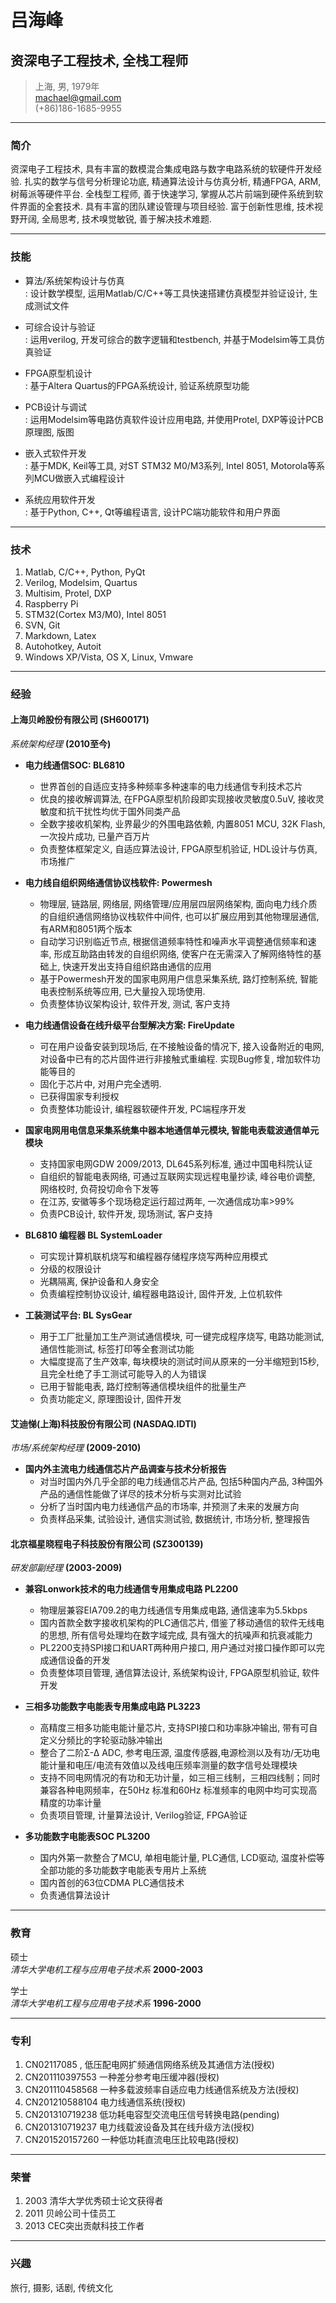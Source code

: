 # 吕海峰
## 资深电子工程技术, 全栈工程师

> 上海, 男, 1979年  
> [machael@gmail.com](machael@gmail.com)   
> (+86)186-1685-9955

------

### 简介

资深电子工程技术, 具有丰富的数模混合集成电路与数字电路系统的软硬件开发经验. 扎实的数学与信号分析理论功底, 精通算法设计与仿真分析, 精通FPGA, ARM, 树莓派等硬件平台. 全栈型工程师, 善于快速学习, 掌握从芯片前端到硬件系统到软件界面的全套技术. 具有丰富的团队建设管理与项目经验. 富于创新性思维, 技术视野开阔,  全局思考, 技术嗅觉敏锐, 善于解决技术难题.

------

### 技能

* 算法/系统架构设计与仿真  
  : 设计数学模型, 运用Matlab/C/C++等工具快速搭建仿真模型并验证设计, 生成测试文件

* 可综合设计与验证  
  : 运用verilog, 开发可综合的数字逻辑和testbench, 并基于Modelsim等工具仿真验证

* FPGA原型机设计  
  : 基于Altera Quartus的FPGA系统设计, 验证系统原型功能
  
* PCB设计与调试  
  : 运用Modelsim等电路仿真软件设计应用电路, 并使用Protel, DXP等设计PCB原理图, 版图

* 嵌入式软件开发  
  : 基于MDK, Keil等工具, 对ST STM32 M0/M3系列, Intel 8051, Motorola等系列MCU做嵌入式编程设计

* 系统应用软件开发  
  : 基于Python, C++, Qt等编程语言, 设计PC端功能软件和用户界面

-------

### 技术

1. Matlab, C/C++, Python, PyQt
1. Verilog, Modelsim, Quartus
1. Multisim, Protel, DXP
1. Raspberry Pi
1. STM32(Cortex M3/M0), Intel 8051
1. SVN, Git
1. Markdown, Latex
1. Autohotkey, Autoit
1. Windows XP/Vista, OS X, Linux, Vmware

------

### 经验

#### 上海贝岭股份有限公司 (SH600171)
  *系统架构经理*
  __(2010至今)__
  
* **电力线通信SOC: BL6810**
  + 世界首创的自适应支持多种频率多种速率的电力线通信专利技术芯片
  + 优良的接收解调算法, 在FPGA原型机阶段即实现接收灵敏度0.5uV, 接收灵敏度和抗干扰性均优于国外同类产品
  + 全数字接收机架构, 业界最少的外围电路依赖, 内置8051 MCU, 32K Flash, 一次投片成功, 已量产百万片
  + 负责整体框架定义, 自适应算法设计, FPGA原型机验证, HDL设计与仿真, 市场推广

* **电力线自组织网络通信协议栈软件: Powermesh**
  + 物理层, 链路层, 网络层, 网络管理/应用层四层网络架构, 面向电力线介质的自组织通信网络协议栈软件中间件, 也可以扩展应用到其他物理层通信, 有ARM和8051两个版本
  + 自动学习识别临近节点, 根据信道频率特性和噪声水平调整通信频率和速率, 形成互助路由转发的自组织网络, 使客户在无需深入了解网络特性的基础上, 快速开发出支持自组织路由通信的应用
  + 基于Powermesh开发的国家电网用户信息采集系统, 路灯控制系统, 智能电表控制系统等应用, 已大量投入现场使用.
  + 负责整体协议架构设计, 软件开发, 测试, 客户支持

* **电力线通信设备在线升级平台型解决方案: FireUpdate**
  + 可在用户设备安装到现场后, 在不接触设备的情况下, 接入设备附近的电网, 对设备中已有的芯片固件进行非接触式重编程. 实现Bug修复, 增加软件功能等目的
  + 固化于芯片中, 对用户完全透明. 
  + 已获得国家专利授权
  + 负责整体功能设计, 编程器软硬件开发, PC端程序开发 
 
* **国家电网用电信息采集系统集中器本地通信单元模块, 智能电表载波通信单元模块**
  + 支持国家电网GDW 2009/2013, DL645系列标准, 通过中国电科院认证
  + 自组织的智能电表网络, 可通过互联网实现远程电量抄读, 峰谷电价调整, 网络校时, 负荷投切命令下发等
  + 在江苏, 安徽等多个现场稳定运行超过两年, 一次通信成功率>99%
  + 负责PCB设计, 软件开发, 现场测试, 客户支持

* **BL6810 编程器 BL SystemLoader**
  + 可实现计算机联机烧写和编程器存储程序烧写两种应用模式
  + 分级的权限设计
  + 光耦隔离, 保护设备和人身安全
  + 负责编程控制协议设计, 编程器电路设计, 固件开发, 上位机软件

* **工装测试平台: BL SysGear**
  + 用于工厂批量加工生产测试通信模块, 可一键完成程序烧写, 电路功能测试, 通信性能测试, 标签打印等全套测试功能
  + 大幅度提高了生产效率, 每块模块的测试时间从原来的一分半缩短到15秒, 且完全杜绝了手工测试可能导入的人为错误
  + 已用于智能电表, 路灯控制等通信模块组件的批量生产
  + 负责功能定义, 原理图设计, 固件开发

#### 艾迪悌(上海)科技股份有限公司 (NASDAQ.IDTI)
  *市场/系统架构经理*
  __(2009-2010)__

* **国内外主流电力线通信芯片产品调查与技术分析报告**
  + 对当时国内外几乎全部的电力线通信芯片产品, 包括5种国内产品, 3种国外产品的通信性能做了详尽的技术分析与实测对比试验
  + 分析了当时国内电力线通信产品的市场率, 并预测了未来的发展方向
  + 负责样品采集, 试验设计, 通信实测试验, 数据统计, 市场分析, 整理报告


#### 北京福星晓程电子科技股份有限公司 (SZ300139)
  *研发部副经理*
  __(2003-2009)__ 
  
* **兼容Lonwork技术的电力线通信专用集成电路 PL2200**
  + 物理层兼容EIA709.2的电力线通信专用集成电路, 通信速率为5.5kbps
  + 国内首款全数字接收机架构的PLC通信芯片, 借鉴了移动通信的软件无线电的思想, 所有信号处理均在数字域完成, 具有强大的抗噪声和抗衰减能力
  + PL2200支持SPI接口和UART两种用户接口, 用户通过对接口操作即可以完成通信设备的开发
  + 负责整体项目管理, 通信算法设计, 系统架构设计, FPGA原型机验证, 软件开发

* **三相多功能数字电能表专用集成电路 PL3223**
  + 高精度三相多功能电能计量芯片, 支持SPI接口和功率脉冲输出, 带有可自定义分频比的字轮驱动脉冲输出
  + 整合了二阶Σ-Δ ADC, 参考电压源, 温度传感器,电源检测以及有功/无功电能计量和电压/电流有效值以及线电压频率测量的数字信号处理模块
  + 支持不同电网情况的有功和无功计量，如三相三线制，三相四线制；同时兼容各种电网频率，在50Hz 标准和60Hz 标准频率的电网中均可实现高精度的功率计量
  + 负责项目管理, 计量算法设计, Verilog验证, FPGA验证

* **多功能数字电能表SOC PL3200**
  + 国内外第一款整合了MCU, 单相电能计量, PLC通信, LCD驱动, 温度补偿等全部功能的多功能数字电能表专用片上系统
  + 国内首创的63位CDMA PLC通信技术
  + 负责通信算法设计

------

### 教育

硕士  
  *清华大学电机工程与应用电子技术系*
 __2000-2003__

学士  
  *清华大学电机工程与应用电子技术系*
 __1996-2000__

------

### 专利

1. CN02117085 , 低压配电网扩频通信网络系统及其通信方法(授权)
1. CN201110397553  一种差分参考电压缓冲器(授权)
1. CN201110458568 一种多载波频率自适应电力线通信系统及方法(授权)
1. CN201210588104 电力线通信系统(授权)
1. CN201310719238 低功耗电容型交流电压信号转换电路(pending)
1. CN201310719237 电力线载波设备及其在线升级方法(授权)
1. CN201520157260 一种低功耗直流电压比较电路(授权)

------

### 荣誉

1. 2003 清华大学优秀硕士论文获得者
1. 2011 贝岭公司十佳员工
1. 2013 CEC突出贡献科技工作者

------

### 兴趣

旅行, 摄影, 话剧, 传统文化
